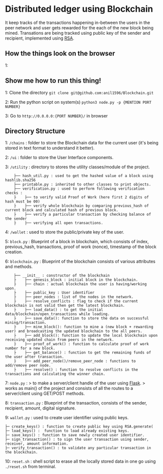 # Distributed ledger using Blockchain
 It keep tracks of the transactions happening in-between the users in the peer network and user gets rewarded for the each of the new block being mined. Transations are being tracked using  public key of the sender and recipient, implemented using [RSA](https://pycryptodome.readthedocs.io/en/latest/src/public_key/rsa.html). 

## How the things look on the browser
1: 

## Show me how to run this thing!

1: Clone the directory
 `git clone git@github.com:anil1596/Blockchain.git`
 
2: Run the python script on system(s)
 `python3 node.py -p {MENTION PORT NUMBER}`
 
3: Go to `http://0.0.0.0:{PORT NUMBER}/` in browser

## Directory Structure

1: `/chains` : folder to store the Blockchain data for the current user (it's being stored in text format to understand it better).

2: `/ui` : folder to store the User Interface components. 

3: `/utility` : directory to stores the utility classes/module of the project. 
      
    
        ├── hash_util.py : used to get the hashed value of a block using hashlib.sha256
        ├── printable.py : inherited to other classes to print objects.
        ├── verification.py : used to perform following verification checks :
        ├    ├── to verify valid Proof of Work (here first 2 digits of hash must be 00)
        ├    ├── verify whole blockchain by comparing previous_hash of current block and calculated hash of previous block.
        ├    ├── verify a particular transaction by checking balance of the sender 
        ├    ├── verifying all open transactions.
   
4: `/wallet` : used to store the public/private key of the user.

5: `block.py` : Blueprint of a block in blockchain, which consists of index, previous_hash, transactions, proof of work (nonce), timestamp of the block creation.

6: `blockchain.py` : Blueprint of the blockchain consists of various attributes and methods.

        ├── __init__ : constructor of the blockchain
        ├    ├── genesis_block : initial block in the blockchain.
        ├    ├── chain : actual blockchain the user is having/working upon.
        ├    ├── public_key : User identifier
        ├    ├── peer_nodes : list of the nodes in the network.
        ├    ├── resolve_conflicts : flag to check if the current blockchain is not valid then get the latest blockchain.
        ├    ├── load_data() : to get the initial data/blockchain/open_transactions while loading.
        ├    ├── save_data(): function to store the data on successful mining/transaction.
        ├    ├── mine_block(): function to mine a (new block + rewarding user) and broadcasting the updated blockchain to the all peers.
        ├    ├── add_block(): function to update the local blockchain upon receiving updated chain from peers in the network.
        ├    ├── proof_of_work() : function to calculate proof of work number for a new block.
        ├    ├── get_balance() : function to get the remaining funds of the user after transaction.
        ├    ├── add_peer_node()/remove_peer_node : functions to add/remove peer node.
        ├    ├── resolve() : function to resolve conflicts in the transactions and calculating the winner chain.
    
7: `node.py` : 
    > to make a server/client handle of the user using [Flask](https://flask.palletsprojects.com/en/1.1.x/). 
    > works as main() of the project and consists of all the routes to a server/client using GET/POST methods.          

8: `transaction.py` : Blueprint of the transaction, consists of the sender, recipient, amount, digital signature.

9: `wallet.py` : used to create user identifier using public keys.
    
    ├─ create_keys() : function to create public key using RSA.generate(
    ├─ load_keys() :  function to load already existing keys.
    ├─ save_keys() : function to save newly created user identifier.
    ├─ sign_transaction() : to sign the user transaction using sender, receiver, amount information.
    ├─ verify_transaction() : to validate any particular transaction in the blockchain.

10: `reset.sh` : shell script to erase all the locally stored data in one go using `./reset.sh` from terminal.
    
    
